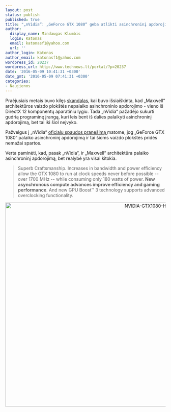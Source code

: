 ```yaml
---
layout: post
status: publish
published: true
title: "„nVidia“: „GeForce GTX 1080“ geba atlikti asinchroninį apdorojimą"
author:
  display_name: Mindaugas Klumbis
  login: Katonas
  email: katonasf1@yahoo.com
  url: ''
author_login: Katonas
author_email: katonasf1@yahoo.com
wordpress_id: 20237
wordpress_url: http://www.technews.lt/portal/?p=20237
date: '2016-05-09 10:41:31 +0300'
date_gmt: '2016-05-09 07:41:31 +0300'
categories:
- Naujienos
---
```

<p>Praėjusiais metais buvo kilęs <a href="http://www.technews.lt/portal/news/maxwell_vaizdo_plokstes_nepalaiko_vieno_is_directx_12_komponentu__asinchronines_apdorojimo_eiles/">skandalas</a>, kai buvo išsiaiškinta, kad „Maxwell“ architektūros vaizdo plokštės nepalaiko asinchroninio apdorojimo - vieno iš DirectX 12 komponentų aparatiniu lygiu. Tada „nVidia“ pažadėjo sukurti gudrią programinę įrangą, kuri leis bent iš dalies palaikyti asinchroninį apdorojimą, bet tai iki šiol neįvyko.</p>
<p>Pažvelgus į „nVidia“ <a href="http://nvidianews.nvidia.com/news/a-quantum-leap-in-gaming:-nvidia-introduces-geforce-gtx-1080">oficialų spaudos pranešimą </a>matome, jog „GeForce GTX 1080“ palaiko asinchroninį apdorojimą ir tai šioms vaizdo plokštės pridės nemažai spartos.</p>
<p>Verta paminėti, kad, pasak „nVidia“, ir „Maxwell“ architektūra palaiko asinchroninį apdorojimą, bet realybė yra visai kitokia.</p>
<blockquote><p>Superb Craftsmanship. Increases in bandwidth and power efficiency allow the GTX 1080 to run at clock speeds never before possible -- over 1700 MHz -- while consuming only 180 watts of power. <strong>New asynchronous compute advances improve efficiency and gaming performance</strong>. And new GPU Boost™ 3 technology supports advanced overclocking functionality.</p></blockquote>
<p style="text-align: center;"><img class="alignnone wp-image-20227 size-full" src="http://www.technews.lt/portal/wp-content/uploads/2016/05/NVIDIA-GTX1080-Hardwareluxx-2.jpg" alt="NVIDIA-GTX1080-Hardwareluxx-2" width="960" height="640" /></p>

